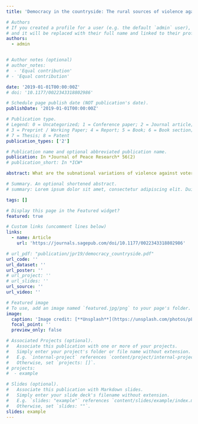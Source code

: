 ```yaml
---
title: 'Democracy in the countryside: The rural sources of violence against voters in Colombia'

# Authors
# If you created a profile for a user (e.g. the default `admin` user), write the username (folder name) here
# and it will be replaced with their full name and linked to their profile.
authors:
  - admin


# Author notes (optional)
# author_notes:
#  - 'Equal contribution'
# - 'Equal contribution'

date: '2019-01-01T00:00:00Z'
# doi: '10.1177/0022343318802986'

# Schedule page publish date (NOT publication's date).
publishDate: '2019-01-01T00:00:00Z'

# Publication type.
# Legend: 0 = Uncategorized; 1 = Conference paper; 2 = Journal article;
# 3 = Preprint / Working Paper; 4 = Report; 5 = Book; 6 = Book section;
# 7 = Thesis; 8 = Patent
publication_types: ['2']

# Publication name and optional abbreviated publication name.
publication: In *Journal of Peace Research* 56(2)
# publication_short: In *ICW*

abstract: What are the subnational variations of violence against voters? This article studies the effect of land concentration on electoral violence in the context of armed conflict in Colombia. My central argument is that electoral violence tends to be higher in municipalities where landowners are a relevant social actor. More concretely, in areas where violent groups dispute territorial control, higher levels of land inequality – a proxy for landowner prominence – have a positive effect on electoral violence. However, actors do not make the simple choice between violence or no violence but may also resort to fraudulent tactics. Because electoral fraud requires greater cooperation and coordination with the state, I argue that violent groups with stronger links to state officials and political elites are more likely to engage in fraudulent tactics compared to anti-government actors. To estimate the effect of land inequality on electoral coercion and fraud, I exploit the levels of soil quality as an instrumental variable for land concentration in Colombia between 2002 and 2011. This article contributes to the literature on the politics of land inequality; elections and electoral manipulation; and the use of violence in democratic settings.

# Summary. An optional shortened abstract.
# summary: Lorem ipsum dolor sit amet, consectetur adipiscing elit. Duis posuere tellus ac convallis placerat. Proin tincidunt magna sed ex sollicitudin condimentum.

tags: []

# Display this page in the Featured widget?
featured: true

# Custom links (uncomment lines below)
links:
  - name: Article
    url: 'https://journals.sagepub.com/doi/10.1177/0022343318802986'

# url_pdf: "publication/jpr19/democracy_countryside.pdf"
url_code: ''
url_dataset: ''
url_poster: ''
# url_project: ''
# url_slides: ''
url_source: ''
url_video: ''

# Featured image
# To use, add an image named `featured.jpg/png` to your page's folder.
image:
  caption: 'Image credit: [**Unsplash**](https://unsplash.com/photos/pLCdAaMFLTE)'
  focal_point: ''
  preview_only: false

# Associated Projects (optional).
#   Associate this publication with one or more of your projects.
#   Simply enter your project's folder or file name without extension.
#   E.g. `internal-project` references `content/project/internal-project/index.md`.
#   Otherwise, set `projects: []`.
# projects:
#  - example

# Slides (optional).
#   Associate this publication with Markdown slides.
#   Simply enter your slide deck's filename without extension.
#   E.g. `slides: "example"` references `content/slides/example/index.md`.
#   Otherwise, set `slides: ""`.
slides: example
---
```


